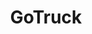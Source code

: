 ---
title: "GoTruck"
description: "Sebuah website untuk keperluan tracking pengiriman dari perangkat GPS."
cover: "./cover.png"
tech_stack: ["Nuxtjs", "Tailwindcss"]
create_date: "9 Oktober 2023"
---